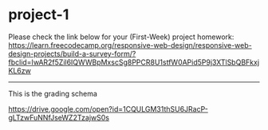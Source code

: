 # project-1

 Please check the link below for your (First-Week) project homework:
 https://learn.freecodecamp.org/responsive-web-design/responsive-web-design-projects/build-a-survey-form/?fbclid=IwAR2f5Zil6IQWWBpMxscSg8PPCR8U1stfW0APid5P9j3XTlSbQBFkxjKL6zw
 
 ***
 This is the grading schema
 
 https://drive.google.com/open?id=1CQULGM31thSU6JRacP-gLTzwFuNNfJseWZ2TzajwS0s
